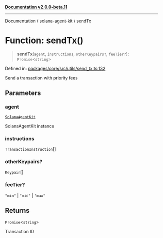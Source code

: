 [**Documentation v2.0.0-beta.11**](../../README.md)

***

[Documentation](../../README.md) / [solana-agent-kit](../README.md) / sendTx

# Function: sendTx()

> **sendTx**(`agent`, `instructions`, `otherKeypairs?`, `feeTier?`): `Promise`\<`string`\>

Defined in: [packages/core/src/utils/send\_tx.ts:132](https://github.com/scriptscrypt/solana-agent-kit/blob/8d48a57968ef71c6851a44a8efa685e80e815610/packages/core/src/utils/send_tx.ts#L132)

Send a transaction with priority fees

## Parameters

### agent

[`SolanaAgentKit`](../classes/SolanaAgentKit.md)

SolanaAgentKit instance

### instructions

`TransactionInstruction`[]

### otherKeypairs?

`Keypair`[]

### feeTier?

`"min"` | `"mid"` | `"max"`

## Returns

`Promise`\<`string`\>

Transaction ID
